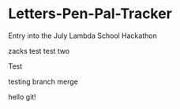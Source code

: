 # Letters-Pen-Pal-Tracker

Entry into the July Lambda School Hackathon

zacks test
test two

Test

testing branch merge

hello git!
